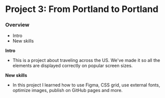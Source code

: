 # Project 3: From Portland to Portland

### Overview
* Intro
* New skills

**Intro**

* This is a project about traveling across the US. We've made it so all the elements are displayed correctly on popular screen sizes.

**New skills**

* In this project I learned how to use Figma, CSS grid, use external fonts, optimize images, publish on GitHub pages and more.
